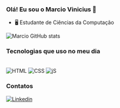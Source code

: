 
### Olá! Eu sou o Marcio Vinicius 👋

- 🖥️ Estudante de Ciências da Computação

![Marcio GitHub stats](https://github-readme-stats.vercel.app/api?username=marciovpbarbosa&show_icons=true&theme=radical)

### Tecnologias que uso no meu dia

<div style="display: inline_block"><br/>
    <img align="center" alt="HTML" src="https://img.shields.io/badge/Java-ED8B00?style=for-the-badge&logo=openjdk&logoColor=white">
    <img align="center" alt="CSS" src="https://img.shields.io/badge/CSS3-1572B6?style=for-the-badge&logo=css3&logoColor=white">
    <img align="center" alt="jS" src="[https://img.shields.io/badge/CSS3-1572B6?style=for-the-badge&logo=css3&logoColor=white](https://img.shields.io/badge/JavaScript-323330?style=for-the-badge&logo=javascript&logoColor=F7DF1E)">
</div>

### Contatos


[![Linkedin](https://img.shields.io/badge/LinkedIn-0077B5?style=for-the-badge&logo=linkedin&logoColor=white)](https://www.linkedin.com/in/marcio-vinicius-pereira-barbosa-aa3a6028a)

